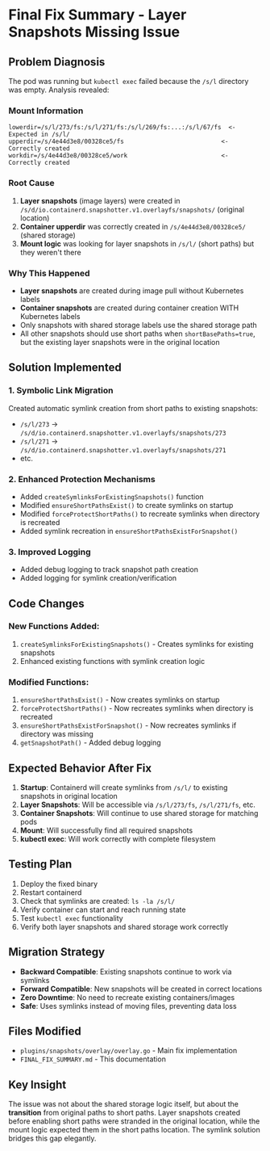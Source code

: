 # Final Fix Summary - Layer Snapshots Missing Issue

## Problem Diagnosis
The pod was running but `kubectl exec` failed because the `/s/l` directory was empty. Analysis revealed:

### Mount Information
```
lowerdir=/s/l/273/fs:/s/l/271/fs:/s/l/269/fs:...:/s/l/67/fs  <- Expected in /s/l/
upperdir=/s/4e44d3e8/00328ce5/fs                           <- Correctly created
workdir=/s/4e44d3e8/00328ce5/work                          <- Correctly created
```

### Root Cause
1. **Layer snapshots** (image layers) were created in `/s/d/io.containerd.snapshotter.v1.overlayfs/snapshots/` (original location)
2. **Container upperdir** was correctly created in `/s/4e44d3e8/00328ce5/` (shared storage)
3. **Mount logic** was looking for layer snapshots in `/s/l/` (short paths) but they weren't there

### Why This Happened
- **Layer snapshots** are created during image pull without Kubernetes labels
- **Container snapshots** are created during container creation WITH Kubernetes labels
- Only snapshots with shared storage labels use the shared storage path
- All other snapshots should use short paths when `shortBasePaths=true`, but the existing layer snapshots were in the original location

## Solution Implemented

### 1. **Symbolic Link Migration**
Created automatic symlink creation from short paths to existing snapshots:
- `/s/l/273` → `/s/d/io.containerd.snapshotter.v1.overlayfs/snapshots/273`
- `/s/l/271` → `/s/d/io.containerd.snapshotter.v1.overlayfs/snapshots/271`
- etc.

### 2. **Enhanced Protection Mechanisms**
- Added `createSymlinksForExistingSnapshots()` function
- Modified `ensureShortPathsExist()` to create symlinks on startup
- Modified `forceProtectShortPaths()` to recreate symlinks when directory is recreated
- Added symlink recreation in `ensureShortPathsExistForSnapshot()`

### 3. **Improved Logging**
- Added debug logging to track snapshot path creation
- Added logging for symlink creation/verification

## Code Changes

### New Functions Added:
1. `createSymlinksForExistingSnapshots()` - Creates symlinks for existing snapshots
2. Enhanced existing functions with symlink creation logic

### Modified Functions:
1. `ensureShortPathsExist()` - Now creates symlinks on startup
2. `forceProtectShortPaths()` - Now recreates symlinks when directory is recreated
3. `ensureShortPathsExistForSnapshot()` - Now recreates symlinks if directory was missing
4. `getSnapshotPath()` - Added debug logging

## Expected Behavior After Fix
1. **Startup**: Containerd will create symlinks from `/s/l/` to existing snapshots in original location
2. **Layer Snapshots**: Will be accessible via `/s/l/273/fs`, `/s/l/271/fs`, etc.
3. **Container Snapshots**: Will continue to use shared storage for matching pods
4. **Mount**: Will successfully find all required snapshots
5. **kubectl exec**: Will work correctly with complete filesystem

## Testing Plan
1. Deploy the fixed binary
2. Restart containerd
3. Check that symlinks are created: `ls -la /s/l/`
4. Verify container can start and reach running state
5. Test `kubectl exec` functionality
6. Verify both layer snapshots and shared storage work correctly

## Migration Strategy
- **Backward Compatible**: Existing snapshots continue to work via symlinks
- **Forward Compatible**: New snapshots will be created in correct locations
- **Zero Downtime**: No need to recreate existing containers/images
- **Safe**: Uses symlinks instead of moving files, preventing data loss

## Files Modified
- `plugins/snapshots/overlay/overlay.go` - Main fix implementation
- `FINAL_FIX_SUMMARY.md` - This documentation

## Key Insight
The issue was not about the shared storage logic itself, but about the **transition** from original paths to short paths. Layer snapshots created before enabling short paths were stranded in the original location, while the mount logic expected them in the short paths location. The symlink solution bridges this gap elegantly.